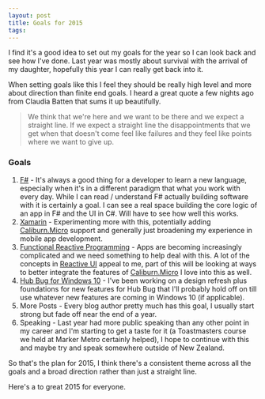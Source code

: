 ```yaml
---
layout: post
title: Goals for 2015
tags: 
---
```


I find it's a good idea to set out my goals for the year so I can look back and see how I've done. Last year was mostly about survival with the arrival of my daughter, hopefully this year I can really get back into it.

When setting goals like this I feel they should be really high level and more about direction than finite end goals. I heard a great quote a few nights ago from Claudia Batten that sums it up beautifully.

> We think that we're here and we want to be there and we expect a straight line. If we expect a straight line the disappointments that we get when that doesn't come feel like failures and they feel like points where we want to give up.

### Goals

 1. [F#][fs] - It's always a good thing for a developer to learn a new language, especially when it's in a different paradigm that what you work with every day. While I can read / understand F# actually building software with it is certainly a goal. I can see a real space building the core logic of an app in F# and the UI in C#. Will have to see how well this works.  
 2. [Xamarin][xm] - Experimenting more with this, potentially adding [Caliburn.Micro][cm] support and generally just broadening my experience in mobile app development.
 3. [Functional Reactive Programming][frp] - Apps are becoming increasingly complicated and we need something to help deal with this. A lot of the concepts in [Reactive UI][rui] appeal to me, part of this will be looking at ways to better integrate the features of [Caliburn.Micro][cm] I love into this as well.
 4. [Hub Bug for Windows 10][hb] - I've been working on a design refresh plus foundations for new features for Hub Bug that I'll probably hold off on till use whatever new features are coming in Windows 10 (if applicable). 
 5. More Posts - Every blog author pretty much has this goal, I usually start strong but fade off near the end of a year.
 6. Speaking - Last year had more public speaking than any other point in my career and I'm starting to get a taste for it (a Toastmasters course we held at Marker Metro certainly helped), I hope to continue with this and maybe try and speak somewhere outside of New Zealand.

So that's the plan for 2015, I think there's a consistent theme across all the goals and a broad direction rather than just a straight line.

Here's a to great 2015 for everyone.

[fs]: http://fsharp.org/
[xm]: http://xamarin.com/
[cm]: http://caliburnmicro.com/
[frp]: https://gist.github.com/staltz/868e7e9bc2a7b8c1f754
[rui]: http://reactiveui.net/
[hb]: http://compiledexperience.com/windows-apps/hub-bug/
